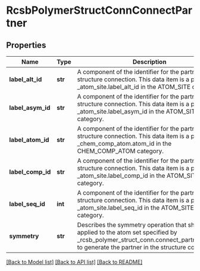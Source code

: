# RcsbPolymerStructConnConnectPartner

## Properties
Name | Type | Description | Notes
------------ | ------------- | ------------- | -------------
**label_alt_id** | **str** | A component of the identifier for the partner in the structure  connection.   This data item is a pointer to _atom_site.label_alt_id in the  ATOM_SITE category. | [optional] 
**label_asym_id** | **str** | A component of the identifier for the partner in the structure  connection.   This data item is a pointer to _atom_site.label_asym_id in the  ATOM_SITE category. | 
**label_atom_id** | **str** | A component of the identifier for the partner in the structure  connection.   This data item is a pointer to _chem_comp_atom.atom_id in the  CHEM_COMP_ATOM category. | [optional] 
**label_comp_id** | **str** | A component of the identifier for the partner in the structure  connection.   This data item is a pointer to _atom_site.label_comp_id in the  ATOM_SITE category. | 
**label_seq_id** | **int** | A component of the identifier for the partner in the structure  connection.   This data item is a pointer to _atom_site.label_seq_id in the  ATOM_SITE category. | [optional] 
**symmetry** | **str** | Describes the symmetry operation that should be applied to the  atom set specified by _rcsb_polymer_struct_conn.connect_partner_label* to generate the  partner in the structure connection. | [optional] 

[[Back to Model list]](../README.md#documentation-for-models) [[Back to API list]](../README.md#documentation-for-api-endpoints) [[Back to README]](../README.md)

